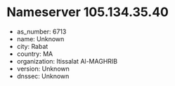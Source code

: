 # Nameserver 105.134.35.40

* as_number: 6713
* name: Unknown
* city: Rabat
* country: MA
* organization: Itissalat Al-MAGHRIB
* version: Unknown
* dnssec: Unknown

